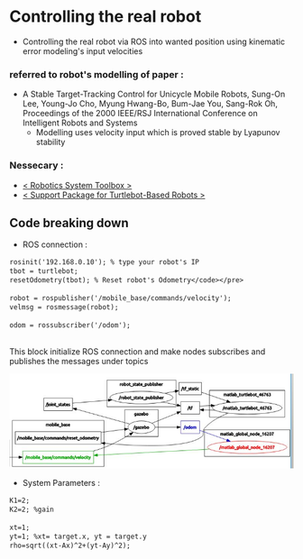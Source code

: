 # Controlling the real robot
+ Controlling the real robot via ROS into wanted position using kinematic error modeling's input velocities


### referred to robot's modelling of paper : 
+ A Stable Target-Tracking Control for Unicycle Mobile Robots, Sung-On Lee, Young-Jo Cho, Myung Hwang-Bo, Bum-Jae You, Sang-Rok Oh, Proceedings of the 2000 IEEE/RSJ International Conference on Intelligent Robots and Systems 
  + Modelling uses velocity input which is proved stable by Lyapunov stability


### Nessecary :
+ [< Robotics System Toolbox >](https://kr.mathworks.com/help/robotics/classeslist.html)
+ [< Support Package for Turtlebot-Based Robots >](https://kr.mathworks.com/help/supportpkg/turtlebotrobot/index.html)

## Code breaking down
+ ROS connection :
~~~
rosinit('192.168.0.10'); % type your robot's IP
tbot = turtlebot;
resetOdometry(tbot); % Reset robot's Odometry</code></pre>

robot = rospublisher('/mobile_base/commands/velocity');
velmsg = rosmessage(robot);

odom = rossubscriber('/odom');
~~~
</br>
This block initialize ROS connection and make nodes subscribes and publishes the messages under topics
<p align="center">
<img src="https://github.com/engcang/image-files/blob/master/turtlebot2/rqt1.JPG" width="700"/>
</p>

+ System Parameters :
~~~
K1=2;
K2=2; %gain

xt=1;
yt=1; %xt= target.x, yt = target.y
rho=sqrt((xt-Ax)^2+(yt-Ay)^2);
~~~
